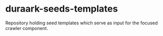 # duraark-seeds-templates
Repository holding seed templates which serve as input for the focused crawler component.
